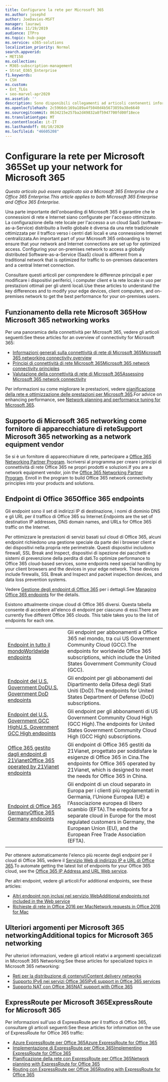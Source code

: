 ```yaml
---
title: Configurare la rete per Microsoft 365
ms.author: josephd
author: JoeDavies-MSFT
manager: laurawi
ms.date: 11/19/2019
audience: ITPro
ms.topic: hub-page
ms.service: o365-solutions
localization_priority: Normal
search.appverid:
- MET150
ms.collection:
- M365-subscription-management
- Strat_O365_Enterprise
f1.keywords:
- CSH
ms.custom:
- Ent_TLGs
- seo-marvel-apr2020
ms.assetid: ''
description: Sono disponibili collegamenti ad articoli contenenti informazioni utili per configurare la rete per Microsoft 365, tra cui una panoramica della connettività di rete e un elenco di endpoint.
ms.openlocfilehash: 2c5966dc169a189a4f5040d4b5673859a38e6640
ms.sourcegitcommit: 8634215e257ba2d49832a8f5947700fd00f18ece
ms.translationtype: MT
ms.contentlocale: it-IT
ms.lasthandoff: 08/10/2020
ms.locfileid: "46605208"
---
```

# <a name="set-up-your-network-for-microsoft-365"></a><span data-ttu-id="3d5ff-103">Configurare la rete per Microsoft 365</span><span class="sxs-lookup"><span data-stu-id="3d5ff-103">Set up your network for Microsoft 365</span></span>

<span data-ttu-id="3d5ff-104">*Questo articolo può essere applicato sia a Microsoft 365 Enterprise che a Office 365 Enterprise.*</span><span class="sxs-lookup"><span data-stu-id="3d5ff-104">*This article applies to both Microsoft 365 Enterprise and Office 365 Enterprise.*</span></span>

<span data-ttu-id="3d5ff-p101">Una parte importante dell'onboarding di Microsoft 365 è garantire che le connessioni di rete e Internet siano configurate per l'accesso ottimizzato. La configurazione della rete locale per l'accesso a un cloud SaaS (software-as-a-Service) distribuito a livello globale è diversa da una rete tradizionale ottimizzata per il traffico verso i centri dati locali e una connessione Internet centralizzata.</span><span class="sxs-lookup"><span data-stu-id="3d5ff-p101">An important part of your Microsoft 365 onboarding is to ensure that your network and Internet connections are set up for optimized access. Configuring your on-premises network to access a globally distributed Software-as-a-Service (SaaS) cloud is different from a traditional network that is optimized for traffic to on-premises datacenters and a central Internet connection.</span></span> 

<span data-ttu-id="3d5ff-107">Consultare questi articoli per comprendere le differenze principali e per modificare i dispositivi periferici, i computer client e la rete locale in uso per prestazioni ottimali per gli utenti locali.</span><span class="sxs-lookup"><span data-stu-id="3d5ff-107">Use these articles to understand the key differences and to modify your edge devices, client computers, and on-premises network to get the best performance for your on-premises users.</span></span>

## <a name="how-microsoft-365-networking-works"></a><span data-ttu-id="3d5ff-108">Funzionamento della rete Microsoft 365</span><span class="sxs-lookup"><span data-stu-id="3d5ff-108">How Microsoft 365 networking works</span></span>

<span data-ttu-id="3d5ff-109">Per una panoramica della connettività per Microsoft 365, vedere gli articoli seguenti:</span><span class="sxs-lookup"><span data-stu-id="3d5ff-109">See these articles for an overview of connectivity for Microsoft 365:</span></span>

- [<span data-ttu-id="3d5ff-110">Informazioni generali sulla connettività di rete di Microsoft 365</span><span class="sxs-lookup"><span data-stu-id="3d5ff-110">Microsoft 365 networking connectivity overview</span></span>](office-365-networking-overview.md)
- [<span data-ttu-id="3d5ff-111">Principi di connettività di rete Microsoft 365</span><span class="sxs-lookup"><span data-stu-id="3d5ff-111">Microsoft 365 network connectivity principles</span></span>](office-365-network-connectivity-principles.md)
- [<span data-ttu-id="3d5ff-112">Valutazione della connettività di rete di Microsoft 365</span><span class="sxs-lookup"><span data-stu-id="3d5ff-112">Assessing Microsoft 365 network connectivity</span></span>](assessing-network-connectivity.md)

<span data-ttu-id="3d5ff-113">Per informazioni su come migliorare le prestazioni, vedere [pianificazione della rete e ottimizzazione delle prestazioni per Microsoft 365](network-planning-and-performance.md).</span><span class="sxs-lookup"><span data-stu-id="3d5ff-113">For advice on enhancing performance, see [Network planning and performance tuning for Microsoft 365](network-planning-and-performance.md).</span></span>

## <a name="support-microsoft-365-networking-as-a-network-equipment-vendor"></a><span data-ttu-id="3d5ff-114">Supporto di Microsoft 365 networking come fornitore di apparecchiature di rete</span><span class="sxs-lookup"><span data-stu-id="3d5ff-114">Support Microsoft 365 networking as a network equipment vendor</span></span>

<span data-ttu-id="3d5ff-p102">Se si è un fornitore di apparecchiature di rete, partecipare a [Office 365 Networking Partner Program](office-365-networking-partner-program.md). Iscriversi al programma per creare i principi di connettività di rete Office 365 ne propri prodotti e soluzioni.</span><span class="sxs-lookup"><span data-stu-id="3d5ff-p102">If you are a network equipment vendor, join the [Office 365 Networking Partner Program](office-365-networking-partner-program.md). Enroll in the program to build Office 365 network connectivity principles into your products and solutions.</span></span> 

## <a name="office-365-endpoints"></a><span data-ttu-id="3d5ff-117">Endpoint di Office 365</span><span class="sxs-lookup"><span data-stu-id="3d5ff-117">Office 365 endpoints</span></span>

<span data-ttu-id="3d5ff-118">Gli endpoint sono il set di indirizzi IP di destinazione, i nomi di dominio DNS e gli URL per il traffico di Office 365 su Internet.</span><span class="sxs-lookup"><span data-stu-id="3d5ff-118">Endpoints are the set of destination IP addresses, DNS domain names, and URLs for Office 365 traffic on the Internet.</span></span> 

<span data-ttu-id="3d5ff-p103">Per ottimizzare le prestazioni di servizi basati sul cloud di Office 365, alcuni endpoint richiedono una gestione speciale da parte dei i browser client e dei dispositivi nella propria rete perimetrale. Questi dispositivi includono firewall, SSL Break and Inspect, dispositivi di ispezione dei pacchetti e sistemi di prevenzione della perdita di dati.</span><span class="sxs-lookup"><span data-stu-id="3d5ff-p103">To optimize performance to Office 365 cloud-based services, some endpoints need special handling by your client browsers and the devices in your edge network. These devices include firewalls, SSL Break and Inspect and packet inspection devices, and data loss prevention systems.</span></span>

<span data-ttu-id="3d5ff-121">Vedere [Gestione degli endpoint di Office 365](managing-office-365-endpoints.md) per i dettagli.</span><span class="sxs-lookup"><span data-stu-id="3d5ff-121">See [Managing Office 365 endpoints](managing-office-365-endpoints.md) for the details.</span></span>

<span data-ttu-id="3d5ff-p104">Esistono attualmente cinque cloud di Office 365 diversi. Questa tabella consente di accedere all'elenco di endpoint per ciascuno di essi.</span><span class="sxs-lookup"><span data-stu-id="3d5ff-p104">There are currently five different Office 365 clouds. This table takes you to the list of endpoints for each one.</span></span>

|||
|:-------|:-----|
| [<span data-ttu-id="3d5ff-124">Endpoint in tutto il mondo</span><span class="sxs-lookup"><span data-stu-id="3d5ff-124">Worldwide endpoints</span></span>](urls-and-ip-address-ranges.md) | <span data-ttu-id="3d5ff-125">Gli endpoint per abbonamenti a Office 365 nel mondo, tra cui US Government Community Cloud (GCC).</span><span class="sxs-lookup"><span data-stu-id="3d5ff-125">The endpoints for worldwide Office 365 subscriptions, which include the United States Government Community Cloud (GCC).</span></span> |
| [<span data-ttu-id="3d5ff-126">Endpoint del U.S. Government DoD</span><span class="sxs-lookup"><span data-stu-id="3d5ff-126">U.S. Government DoD endpoints</span></span>](office-365-u-s-government-dod-endpoints.md) | <span data-ttu-id="3d5ff-127">Gli endpoint per gli abbonamenti del Dipartimento della Difesa degli Stati Uniti (DoD).</span><span class="sxs-lookup"><span data-stu-id="3d5ff-127">The endpoints for United States Department of Defense (DoD) subscriptions.</span></span> |
| [<span data-ttu-id="3d5ff-128">Endpoint del U.S. Government GCC High</span><span class="sxs-lookup"><span data-stu-id="3d5ff-128">U.S. Government GCC High endpoints</span></span>](office-365-u-s-government-gcc-high-endpoints.md) | <span data-ttu-id="3d5ff-129">Gli endpoint per gli abbonamenti di US Government Community Cloud High (GCC High).</span><span class="sxs-lookup"><span data-stu-id="3d5ff-129">The endpoints for United States Government Community Cloud High (GCC High) subscriptions.</span></span> |
| [<span data-ttu-id="3d5ff-130">Office 365 gestito dagli endpoint di 21Vianet</span><span class="sxs-lookup"><span data-stu-id="3d5ff-130">Office 365 operated by 21Vianet endpoints</span></span>](urls-and-ip-address-ranges-21vianet.md) | <span data-ttu-id="3d5ff-131">Gli endpoint di Office 365 gestiti da 21Vianet, progettato per soddisfare le esigenze di Office 365 in Cina.</span><span class="sxs-lookup"><span data-stu-id="3d5ff-131">The endpoints for Office 365 operated by 21Vianet, which is designed to meet the needs for Office 365 in China.</span></span> |
| [<span data-ttu-id="3d5ff-132">Endpoint di Office 365 Germany</span><span class="sxs-lookup"><span data-stu-id="3d5ff-132">Office 365 Germany endpoints</span></span>](office-365-germany-endpoints.md) | <span data-ttu-id="3d5ff-133">Gli endpoint di un cloud separato in Europa per i clienti più regolamentati in Germania, l’Unione Europea (UE) e l'Associazione europea di libero scambio (EFTA).</span><span class="sxs-lookup"><span data-stu-id="3d5ff-133">The endpoints for a separate cloud in Europe for the most regulated customers in Germany, the European Union (EU), and the European Free Trade Association (EFTA).</span></span> |
|||

<span data-ttu-id="3d5ff-134">Per ottenere automaticamente l'elenco più recente degli endpoint per il cloud di Office 365, vedere il [Servizio Web di indirizzo IP e URL di Office 365](office-365-ip-web-service.md).</span><span class="sxs-lookup"><span data-stu-id="3d5ff-134">To automate getting the latest list of endpoints for your Office 365 cloud, see the [Office 365 IP Address and URL Web service](office-365-ip-web-service.md).</span></span>

<span data-ttu-id="3d5ff-135">Per altri endpoint, vedere gli articoli:</span><span class="sxs-lookup"><span data-stu-id="3d5ff-135">For additional endpoints, see these articles:</span></span>

- [<span data-ttu-id="3d5ff-136">Altri endpoint non inclusi nel servizio Web</span><span class="sxs-lookup"><span data-stu-id="3d5ff-136">Additional endpoints not included in the Web service</span></span>](additional-office365-ip-addresses-and-urls.md)
- [<span data-ttu-id="3d5ff-137">Richieste di rete in Office 2016 per Mac</span><span class="sxs-lookup"><span data-stu-id="3d5ff-137">Network requests in Office 2016 for Mac</span></span>](network-requests-in-office-2016-for-mac.md)


## <a name="additional-topics-for-microsoft-365-networking"></a><span data-ttu-id="3d5ff-138">Ulteriori argomenti per Microsoft 365 networking</span><span class="sxs-lookup"><span data-stu-id="3d5ff-138">Additional topics for Microsoft 365 networking</span></span>

<span data-ttu-id="3d5ff-139">Per ulteriori informazioni, vedere gli articoli relativi a argomenti specializzati in Microsoft 365 Networking:</span><span class="sxs-lookup"><span data-stu-id="3d5ff-139">See these articles for specialized topics in Microsoft 365 networking:</span></span>

- [<span data-ttu-id="3d5ff-140">Reti per la distribuzione di contenuti</span><span class="sxs-lookup"><span data-stu-id="3d5ff-140">Content delivery networks</span></span>](content-delivery-networks.md)
- [<span data-ttu-id="3d5ff-141">Supporto IPv6 nei servizi Office 365</span><span class="sxs-lookup"><span data-stu-id="3d5ff-141">IPv6 support in Office 365 services</span></span>](ipv6-support.md)
- [<span data-ttu-id="3d5ff-142">Supporto NAT con Office 365</span><span class="sxs-lookup"><span data-stu-id="3d5ff-142">NAT support with Office 365</span></span>](nat-support-with-office-365.md)

## <a name="expressroute-for-microsoft-365"></a><span data-ttu-id="3d5ff-143">ExpressRoute per Microsoft 365</span><span class="sxs-lookup"><span data-stu-id="3d5ff-143">ExpressRoute for Microsoft 365</span></span>

<span data-ttu-id="3d5ff-144">Per informazioni sull'uso di ExpressRoute per il traffico di Office 365, consultare gli articoli seguenti:</span><span class="sxs-lookup"><span data-stu-id="3d5ff-144">See these articles for information on the use of ExpressRoute for Office 365 traffic:</span></span>

- [<span data-ttu-id="3d5ff-145">Azure ExpressRoute per Office 365</span><span class="sxs-lookup"><span data-stu-id="3d5ff-145">Azure ExpressRoute for Office 365</span></span>](azure-expressroute.md)
- [<span data-ttu-id="3d5ff-146">Implementazione di ExpressRoute per Office 365</span><span class="sxs-lookup"><span data-stu-id="3d5ff-146">Implementing ExpressRoute for Office 365</span></span>](implementing-expressroute.md)
- [<span data-ttu-id="3d5ff-147">Pianificazione della rete con ExpressRoute per Office 365</span><span class="sxs-lookup"><span data-stu-id="3d5ff-147">Network planning with ExpressRoute for Office 365</span></span>](network-planning-with-expressroute.md)
- [<span data-ttu-id="3d5ff-148">Routing con ExpressRoute per Office 365</span><span class="sxs-lookup"><span data-stu-id="3d5ff-148">Routing with ExpressRoute for Office 365</span></span>](routing-with-expressroute.md)
